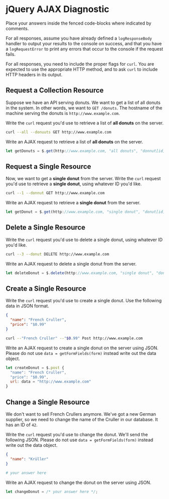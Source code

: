 # jQuery AJAX Diagnostic

Place your answers inside the fenced code-blocks where indicated by comments.

For all responses,  assume you have already defined a `logResponseBody` handler
to output your results to the console on success, and that you have a
`logRequestError` to print any errors that occur to the console if the request
fails.

For all responses, you need to include the proper flags for `curl`. You are
expected to use the appropriate HTTP method, and to ask `curl` to include HTTP
headers in its output.

## Request a Collection Resource

Suppose we have an API serving donuts. We want to get a list of all donuts in
the system. In other words, we want to `GET /donuts`. The hostname of the
machine serving the donuts is `http://www.example.com`.

Write the `curl` request you'd use to retrieve a list of **all donuts** on the
server.

```sh
curl --all --donuuts GET http://www.example.com
```

Write an AJAX request to retrieve a list of **all donuts** on the server.

```js
let getDonuts = $.get(http://www.example.com, "all donuts", "donnut[id]");
```

## Request a Single Resource

Now, we want to get a **single donut** from the server. Write the `curl` request
you'd use to retrieve a **single donut**, using whatever ID you'd like.

```sh
curl --1 --donnut GET http://www.example.com
```

Write an AJAX request to retrieve a **single donut** from the server.

```js
let getDonut = $.get(http://www.example.com, "single donut", "donut[id]" );
```

## Delete a Single Resource

Write the `curl` request you'd use to delete a single donut, using whatever
ID you'd like.

```sh
curl --3 --donut DELETE http://www.example.com
```

Write an AJAX request to delete a single donut from the server.

```js
let deleteDonut = $.delete(http://www.example.com, "single donut", "donut[is]");
```

## Create a Single Resource

Write the `curl` request you'd use to create a single donut. Use the following
data in JSON format.

```json
{
  "name": "French Cruller",
  "price": "$0.99"
}
```

```sh
curl --"French Cruller" --"$0.99" Post http://www.example.com
```

Write an AJAX request to create a single donut on the server using JSON. Please
do not use `data = getFormFields(form)` instead write out the data object.

```js
let createDonut = $.post {
  "name": "French Cruller",
  "price": "$0.99",
  url: data = "http://www.example.com"
}
```

## Change a Single Resource

We don't want to sell French Crullers anymore. We've got a new German supplier,
so we need to change the name of the Cruller in our database. It has an ID of
`42`.

Write the `curl` request you'd use to change the donut. We'll send the following
JSON. Please do not use `data = getFormFields(form)` instead write out the data
object.

```json
{
  "name": "Krüller"
}
```

```sh
# your answer here
```

Write an AJAX request to change the donut on the server using JSON.

```js
let changeDonut = /* your answer here */;
```
